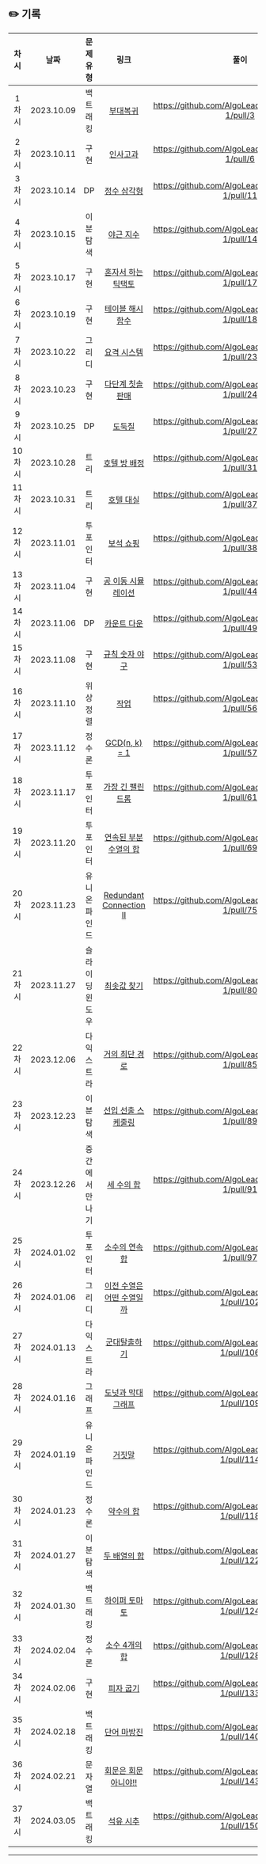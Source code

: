## ✏️ 기록   
| 차시 |    날짜    | 문제유형 | 링크 | 풀이 |
|:----:|:---------:|:----:|:-----:|:----:|
| 1차시 | 2023.10.09 |  백트래킹  | <a href="https://school.programmers.co.kr/learn/courses/30/lessons/132266">부대복귀</a> | https://github.com/AlgoLeadMe/AlgoLeadMe-1/pull/3 |
| 2차시 | 2023.10.11 |  구현  | <a href="https://school.programmers.co.kr/learn/courses/30/lessons/152995">인사고과</a> | https://github.com/AlgoLeadMe/AlgoLeadMe-1/pull/6 |
| 3차시 | 2023.10.14 |  DP  | <a href="https://school.programmers.co.kr/learn/courses/30/lessons/43105">정수 삼각형</a> | https://github.com/AlgoLeadMe/AlgoLeadMe-1/pull/11 |
| 4차시 | 2023.10.15 |  이분탐색  | <a href="https://school.programmers.co.kr/learn/courses/30/lessons/12927">야근 지수</a> | https://github.com/AlgoLeadMe/AlgoLeadMe-1/pull/14 |
| 5차시 | 2023.10.17 |  구현  | <a href="https://school.programmers.co.kr/learn/courses/30/lessons/160585">혼자서 하는 틱택토</a> | https://github.com/AlgoLeadMe/AlgoLeadMe-1/pull/17 |
| 6차시 | 2023.10.19 |  구현  | <a href="https://school.programmers.co.kr/learn/courses/30/lessons/147354">테이블 해시 함수</a> | https://github.com/AlgoLeadMe/AlgoLeadMe-1/pull/18 |
| 7차시 | 2023.10.22 |  그리디  | <a href="https://school.programmers.co.kr/learn/courses/30/lessons/181188">요격 시스템</a> | https://github.com/AlgoLeadMe/AlgoLeadMe-1/pull/23 |
| 8차시 | 2023.10.23 |  구현  | <a href="https://school.programmers.co.kr/learn/courses/30/lessons/77486">다단계 칫솔 판매</a> | https://github.com/AlgoLeadMe/AlgoLeadMe-1/pull/24 |
| 9차시 | 2023.10.25 |  DP  | <a href="https://school.programmers.co.kr/learn/courses/30/lessons/42897">도둑질</a> | https://github.com/AlgoLeadMe/AlgoLeadMe-1/pull/27 |
| 10차시 | 2023.10.28 |  트리  | <a href="https://school.programmers.co.kr/learn/courses/30/lessons/64063">호텔 방 배정</a> | https://github.com/AlgoLeadMe/AlgoLeadMe-1/pull/31 |
| 11차시 | 2023.10.31 |  트리  | <a href="https://school.programmers.co.kr/learn/courses/30/lessons/155651">호텔 대실</a> | https://github.com/AlgoLeadMe/AlgoLeadMe-1/pull/37 |
| 12차시 | 2023.11.01 |  투포인터  | <a href="https://school.programmers.co.kr/learn/courses/30/lessons/67258">보석 쇼핑</a> | https://github.com/AlgoLeadMe/AlgoLeadMe-1/pull/38 |
| 13차시 | 2023.11.04 |  구현  | <a href="https://school.programmers.co.kr/learn/courses/30/lessons/87391">공 이동 시뮬레이션</a> | https://github.com/AlgoLeadMe/AlgoLeadMe-1/pull/44 |
| 14차시 | 2023.11.06 |  DP  | <a href="https://school.programmers.co.kr/learn/courses/30/lessons/131129">카운트 다운</a> | https://github.com/AlgoLeadMe/AlgoLeadMe-1/pull/49 |
| 15차시 | 2023.11.08 |  구현  | <a href="https://level.goorm.io/exam/175928/%EA%B7%9C%EC%B9%99-%EC%88%AB%EC%9E%90-%EC%95%BC%EA%B5%AC/quiz/1">규칙 숫자 야구</a> | https://github.com/AlgoLeadMe/AlgoLeadMe-1/pull/53 |
| 16차시 | 2023.11.10 |  위상정렬  | <a href="https://www.acmicpc.net/problem/2056">작업</a> | https://github.com/AlgoLeadMe/AlgoLeadMe-1/pull/56 |
| 17차시 | 2023.11.12 |  정수론  | <a href="https://www.acmicpc.net/problem/11689">GCD(n, k) = 1</a> | https://github.com/AlgoLeadMe/AlgoLeadMe-1/pull/57 |
| 18차시 | 2023.11.17 |  투포인터  | <a href="https://school.programmers.co.kr/learn/courses/30/lessons/12904">가장 긴 팰린드롬</a> | https://github.com/AlgoLeadMe/AlgoLeadMe-1/pull/61 |
| 19차시 | 2023.11.20 |  투포인터  | <a href="https://school.programmers.co.kr/learn/courses/30/lessons/178870">연속된 부분 수열의 합</a> | https://github.com/AlgoLeadMe/AlgoLeadMe-1/pull/69 |
| 20차시 | 2023.11.23 |  유니온파인드  | <a href="https://leetcode.com/problems/redundant-connection-ii">Redundant Connection II</a> | https://github.com/AlgoLeadMe/AlgoLeadMe-1/pull/75 |
| 21차시 | 2023.11.27 |  슬라이딩윈도우  | <a href="https://www.acmicpc.net/problem/11003">최솟값 찾기</a> | https://github.com/AlgoLeadMe/AlgoLeadMe-1/pull/80 |
| 22차시 | 2023.12.06 |  다익스트라  | <a href="https://www.acmicpc.net/problem/5719">거의 최단 경로</a> | https://github.com/AlgoLeadMe/AlgoLeadMe-1/pull/85 |
| 23차시 | 2023.12.23 |  이분탐색  | <a href="https://school.programmers.co.kr/learn/courses/30/lessons/12920">선입 선출 스케줄링</a> | https://github.com/AlgoLeadMe/AlgoLeadMe-1/pull/89 |
| 24차시 | 2023.12.26 |  중간에서만나기  | <a href="https://www.acmicpc.net/problem/2295">세 수의 합</a> | https://github.com/AlgoLeadMe/AlgoLeadMe-1/pull/91 |
| 25차시 | 2024.01.02 |  투포인터  | <a href="https://www.acmicpc.net/problem/1644">소수의 연속합</a> | https://github.com/AlgoLeadMe/AlgoLeadMe-1/pull/97 |
| 26차시 | 2024.01.06 |  그리디  | <a href="https://www.acmicpc.net/problem/1898">이전 수열은 어떤 수열일까</a> | https://github.com/AlgoLeadMe/AlgoLeadMe-1/pull/102 |
| 27차시 | 2024.01.13 |  다익스트라  | <a href="https://www.acmicpc.net/problem/14948">군대탈출하기</a> | https://github.com/AlgoLeadMe/AlgoLeadMe-1/pull/106 |
| 28차시 | 2024.01.16 |  그래프  | <a href="https://school.programmers.co.kr/learn/courses/30/lessons/258711">도넛과 막대 그래프</a> | https://github.com/AlgoLeadMe/AlgoLeadMe-1/pull/109 |
| 29차시 | 2024.01.19 |  유니온파인드  | <a href="https://www.acmicpc.net/problem/1043">거짓말</a> | https://github.com/AlgoLeadMe/AlgoLeadMe-1/pull/114 |
| 30차시 | 2024.01.23 |  정수론  | <a href="https://www.acmicpc.net/problem/17425">약수의 합</a> | https://github.com/AlgoLeadMe/AlgoLeadMe-1/pull/118 |
| 31차시 | 2024.01.27 |  이분탐색  | <a href="https://www.acmicpc.net/problem/2143">두 배열의 합</a> | https://github.com/AlgoLeadMe/AlgoLeadMe-1/pull/122 |
| 32차시 | 2024.01.30 |  백트래킹  | <a href="https://www.acmicpc.net/problem/17114">하이퍼 토마토</a> | https://github.com/AlgoLeadMe/AlgoLeadMe-1/pull/124 |
| 33차시 | 2024.02.04 |  정수론  | <a href="https://www.acmicpc.net/problem/14905">소수 4개의 합</a> | https://github.com/AlgoLeadMe/AlgoLeadMe-1/pull/128 |
| 34차시 | 2024.02.06 |  구현  | <a href="https://www.acmicpc.net/problem/1756">피자 굽기</a> | https://github.com/AlgoLeadMe/AlgoLeadMe-1/pull/133 |
| 35차시 | 2024.02.18 |  백트래킹  | <a href="https://www.acmicpc.net/problem/24891">단어 마방진</a> | https://github.com/AlgoLeadMe/AlgoLeadMe-1/pull/140 |
| 36차시 | 2024.02.21 |  문자열  | <a href="https://www.acmicpc.net/problem/15927">회문은 회문아니야!!</a> | https://github.com/AlgoLeadMe/AlgoLeadMe-1/pull/143 |
| 37차시 | 2024.03.05 |  백트래킹  | <a href="https://school.programmers.co.kr/learn/courses/30/lessons/250136">석유 시추</a> | https://github.com/AlgoLeadMe/AlgoLeadMe-1/pull/150 |
---
